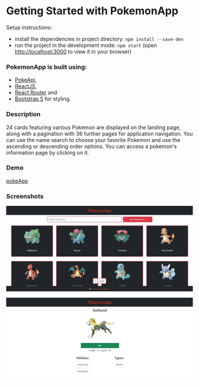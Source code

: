# Getting Started with PokemonApp

Setup instructions:
- install the dependencies in project directory: `npm install --save-dev`
- run the project in the development mode: `npm start` (open [http://localhost:3000](http://localhost:3000) to view it in your browser)

###  PokemonApp is built using:
- [PokeApi](https://pokeapi.co/),
- [ReactJS](https://react.dev/),
- [React Router](https://reactrouter.com/en/main) and 
- [Bootstrap 5](https://getbootstrap.com/) for styling. 

### Description 

24 cards featuring various Pokemon are displayed on the landing page, along with a pagination with 36 further pages for application navigation. You can use the name search to choose your favorite Pokemon and use the ascending or descending order options. You can access a pokemon's information page by clicking on it.

### Demo 
[pokeApp](https://andjelijastankovic.github.io/pokeApp)
### Screenshots
![landingPage](/public/pokemonAppLandingPage.jpg)

![pokemonInfoPage](/public/pokemonInfoPage.jpg)